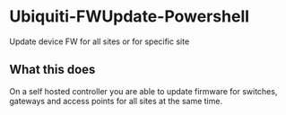 # Ubiquiti-FWUpdate-Powershell
Update device FW for all sites or for specific site

## What this does
On a self hosted controller you are able to update firmware for switches, gateways and access points for all sites at the same time.
